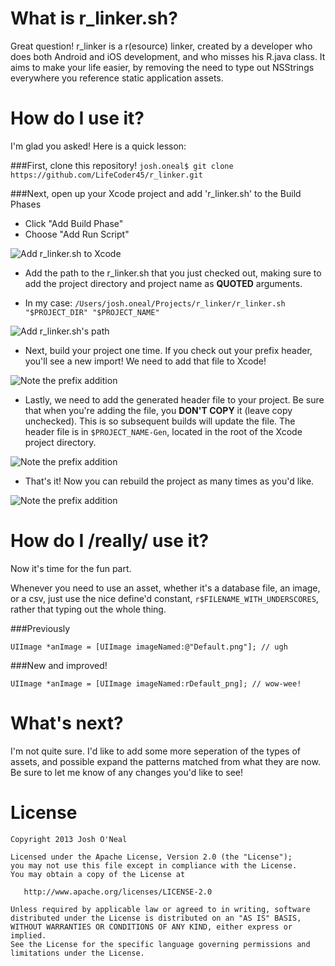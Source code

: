 # What is r_linker.sh?
Great question! r_linker is a r(esource) linker, created by a developer who does both Android and iOS development, and who misses his R.java class. It aims to make your life easier, by removing the need to type out NSStrings everywhere you reference static application assets.

# How do I use it?
I'm glad you asked! Here is a quick lesson:

###First, clone this repository!
`josh.oneal$ git clone https://github.com/LifeCoder45/r_linker.git`

###Next, open up your Xcode project and add 'r_linker.sh' to the Build Phases

- Click "Add Build Phase"
- Choose "Add Run Script"

![Add r_linker.sh to Xcode](https://raw.github.com/LifeCoder45/r_linker/master/images/add_script.png)

- Add the path to the r_linker.sh that you just checked out, making sure to add the project directory and project name as **QUOTED** arguments.

- In my case: `/Users/josh.oneal/Projects/r_linker/r_linker.sh "$PROJECT_DIR" "$PROJECT_NAME"`

![Add r_linker.sh's path](https://raw.github.com/LifeCoder45/r_linker/master/images/add_shell.png)

- Next, build your project one time. If you check out your prefix header, you'll see a new import! We need to add that file to Xcode!

![Note the prefix addition](https://raw.github.com/LifeCoder45/r_linker/master/images/prefix_note.png)

- Lastly, we need to add the generated header file to your project. Be sure that when you're adding the file, you **DON'T COPY** it (leave copy unchecked). This is so subsequent builds will update the file. The header file is in `$PROJECT_NAME-Gen`, located in the root of the Xcode project directory.

![Note the prefix addition](https://raw.github.com/LifeCoder45/r_linker/master/images/add_header.png)

- That's it! Now you can rebuild the project as many times as you'd like.

![Note the prefix addition](https://raw.github.com/LifeCoder45/r_linker/master/images/gen_file.png)


# How do I /really/ use it?
Now it's time for the fun part.

Whenever you need to use an asset, whether it's a database file, an image, or a csv, just use the nice define'd constant, `r$FILENAME_WITH_UNDERSCORES`, rather that typing out the whole thing.

###Previously

`UIImage *anImage = [UIImage imageNamed:@"Default.png"]; // ugh`

###New and improved!

`UIImage *anImage = [UIImage imageNamed:rDefault_png]; // wow-wee!`

# What's next?
I'm not quite sure. I'd like to add some more seperation of the types of assets, and possible expand the patterns matched from what they are now. Be sure to let me know of any changes you'd like to see!

# License
    Copyright 2013 Josh O'Neal

    Licensed under the Apache License, Version 2.0 (the "License");
    you may not use this file except in compliance with the License.
    You may obtain a copy of the License at

       http://www.apache.org/licenses/LICENSE-2.0

    Unless required by applicable law or agreed to in writing, software
    distributed under the License is distributed on an "AS IS" BASIS,
    WITHOUT WARRANTIES OR CONDITIONS OF ANY KIND, either express or implied.
    See the License for the specific language governing permissions and
    limitations under the License.
